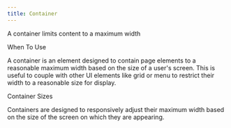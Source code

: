```yaml
---
title: Container
---
```


A container limits content to a maximum width

When To Use

A container is an element designed to contain page elements to a reasonable maximum width based on the size of a user's screen. This is useful to couple with other UI elements like grid or menu to restrict their width to a reasonable size for display.

Container Sizes

Containers are designed to responsively adjust their maximum width based on the size of the screen on which they are appearing.
